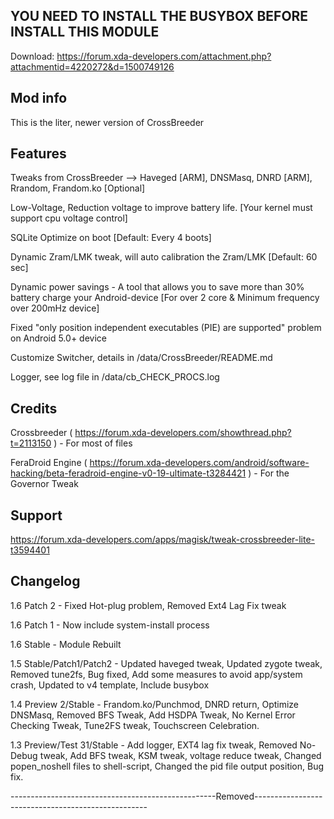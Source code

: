 ## YOU NEED TO INSTALL THE BUSYBOX BEFORE INSTALL THIS MODULE

Download:
https://forum.xda-developers.com/attachment.php?attachmentid=4220272&d=1500749126

## Mod info

This is the liter, newer version of CrossBreeder 

## Features

Tweaks from CrossBreeder --> Haveged [ARM], DNSMasq, DNRD [ARM], Rrandom, Frandom.ko [Optional]

Low-Voltage, Reduction voltage to improve battery life. [Your kernel must support cpu voltage control]

SQLite Optimize on boot [Default: Every 4 boots]

Dynamic Zram/LMK tweak, will auto calibration the Zram/LMK [Default: 60 sec]

Dynamic power savings - A tool that allows you to save more than 30% battery charge your Android-device [For over 2 core & Minimum frequency over 200mHz device]

Fixed "only position independent executables (PIE) are supported" problem on Android 5.0+ device

Customize Switcher, details in /data/CrossBreeder/README.md

Logger, see log file in /data/cb_CHECK_PROCS.log

## Credits

Crossbreeder ( https://forum.xda-developers.com/showthread.php?t=2113150 ) - For most of files

FeraDroid Engine ( https://forum.xda-developers.com/android/software-hacking/beta-feradroid-engine-v0-19-ultimate-t3284421 ) - For the Governor Tweak

## Support

https://forum.xda-developers.com/apps/magisk/tweak-crossbreeder-lite-t3594401

## Changelog

1.6 Patch 2 - Fixed Hot-plug problem, Removed Ext4 Lag Fix tweak

1.6 Patch 1 - Now include system-install process

1.6 Stable - Module Rebuilt

1.5 Stable/Patch1/Patch2 - Updated haveged tweak, Updated zygote tweak, Removed tune2fs, Bug fixed, Add some measures to avoid app/system crash, Updated to v4 template, Include busybox

1.4 Preview 2/Stable - Frandom.ko/Punchmod, DNRD return, Optimize DNSMasq, Removed BFS Tweak, Add HSDPA Tweak, No Kernel Error Checking Tweak, Tune2FS tweak, Touchscreen Celebration.

1.3 Preview/Test 31/Stable - Add logger, EXT4 lag fix tweak, Removed No-Debug tweak, Add BFS tweak, KSM tweak, voltage reduce tweak, Changed popen_noshell files to shell-script, Changed the pid file output position, Bug fix.

---------------------------------------------------Removed---------------------------------------------------
